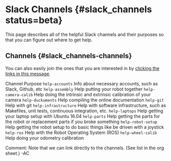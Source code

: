 # Slack Channels {#slack_channels status=beta}

This page describes all of the helpful Slack channels and their purposes so that you can figure out where to get help.

## Channels {#slack_channels-channels}

You can also easily join the ones that you are interested in by
[clicking the links in this message](https://duckietown.slack.com/archives/C0DLY9AHY/p1506180585000070).

<col2 figure-id="tab:slack_channels_list" figure-caption="Duckietown Slack Channels" figure-class="labels-row1">
<span>Channel</span>
<span>Purpose</span>
<code>help-accounts</code>
<span>Info about necessary accounts, such as Slack, Github, etc</span>
<code>help-assembly</code>
<span>Help putting your robot together</span>
<code>help-camera-calib</code>
<span>Help doing the intrinsic and extrinsic calibration of your camera </span>
<code>help-duckuments</code>
<span>Help compiling the online documentation</span>
<code>help-git</code>
<span>Help with git</span>
<code>help-infrastructure</code>
<span>Help with software infrastructure, such as Makefiles, unit tests, continuous integration, etc.</span>
<code>help-laptops</code>
<span>Help getting your laptop setup with Ubuntu 16.04</span>
<code>help-parts</code>
<span>Help getting the parts for the robot or replacement parts if you broke something</span>
<code>help-robot-setup</code>
<span>Help getting the robot setup to do basic things like be driven with a joystick</span>
<code>help-ros</code>
<span>Help with the Robot Operating System (ROS)</span>
<code>help-wheel-calib</code>
<span>Help doing your odometry calibration</span>
</col2>

Comment: Note that we can link directly to the channels. (See list in the org sheet.) -AC


<style>
#tab\:slack_channels_list td { text-align: left;}
#tab\:slack_channels_list td:nth-child(1) {
    width: 30%;
}
</style>
